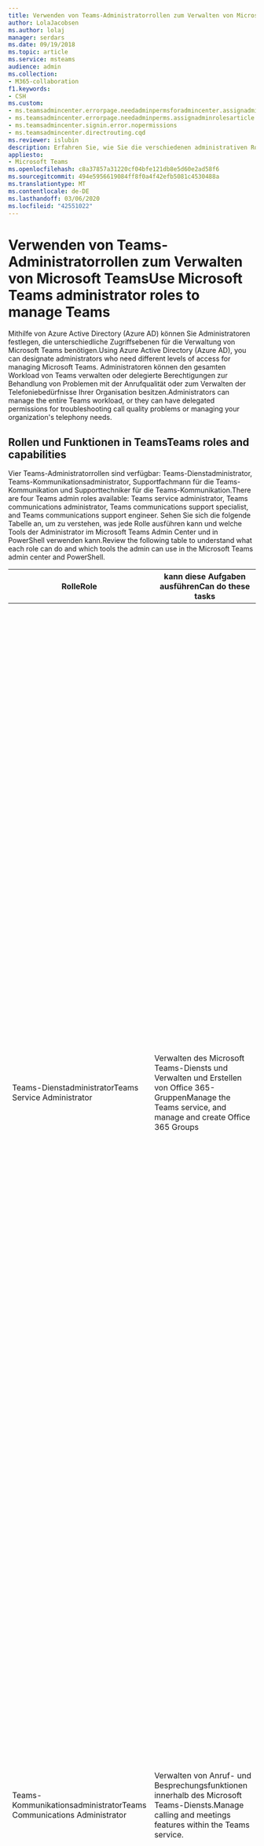 ```yaml
---
title: Verwenden von Teams-Administratorrollen zum Verwalten von Microsoft Teams
author: LolaJacobsen
ms.author: lolaj
manager: serdars
ms.date: 09/19/2018
ms.topic: article
ms.service: msteams
audience: admin
ms.collection:
- M365-collaboration
f1.keywords:
- CSH
ms.custom:
- ms.teamsadmincenter.errorpage.needadminpermsforadmincenter.assignadminrolesarticle
- ms.teamsadmincenter.errorpage.needadminperms.assignadminrolesarticle
- ms.teamsadmincenter.signin.error.nopermissions
- ms.teamsadmincenter.directrouting.cqd
ms.reviewer: islubin
description: Erfahren Sie, wie Sie die verschiedenen administrativen Rollen zum Verwalten von Teams verwenden.
appliesto:
- Microsoft Teams
ms.openlocfilehash: c8a37857a31220cf04bfe121db8e5d60e2ad58f6
ms.sourcegitcommit: 494e5956619084ff8f0a4f42efb5081c4530488a
ms.translationtype: MT
ms.contentlocale: de-DE
ms.lasthandoff: 03/06/2020
ms.locfileid: "42551022"
---
```

# <a name="use-microsoft-teams-administrator-roles-to-manage-teams"></a><span data-ttu-id="32764-103">Verwenden von Teams-Administratorrollen zum Verwalten von Microsoft Teams</span><span class="sxs-lookup"><span data-stu-id="32764-103">Use Microsoft Teams administrator roles to manage Teams</span></span>

<span data-ttu-id="32764-104">Mithilfe von Azure Active Directory (Azure AD) können Sie Administratoren festlegen, die unterschiedliche Zugriffsebenen für die Verwaltung von Microsoft Teams benötigen.</span><span class="sxs-lookup"><span data-stu-id="32764-104">Using Azure Active Directory (Azure AD), you can designate administrators who need different levels of access for managing Microsoft Teams.</span></span> <span data-ttu-id="32764-105">Administratoren können den gesamten Workload von Teams verwalten oder delegierte Berechtigungen zur Behandlung von Problemen mit der Anrufqualität oder zum Verwalten der Telefoniebedürfnisse Ihrer Organisation besitzen.</span><span class="sxs-lookup"><span data-stu-id="32764-105">Administrators can manage the entire Teams workload, or they can have delegated permissions for troubleshooting call quality problems or managing your organization's telephony needs.</span></span> 

## <a name="teams-roles-and-capabilities"></a><span data-ttu-id="32764-106">Rollen und Funktionen in Teams</span><span class="sxs-lookup"><span data-stu-id="32764-106">Teams roles and capabilities</span></span>

<span data-ttu-id="32764-107">Vier Teams-Administratorrollen sind verfügbar: Teams-Dienstadministrator, Teams-Kommunikationsadministrator, Supportfachmann für die Teams-Kommunikation und Supporttechniker für die Teams-Kommunikation.</span><span class="sxs-lookup"><span data-stu-id="32764-107">There are four Teams admin roles available: Teams service administrator, Teams communications administrator, Teams communications support specialist, and Teams communications support engineer.</span></span> <span data-ttu-id="32764-108">Sehen Sie sich die folgende Tabelle an, um zu verstehen, was jede Rolle ausführen kann und welche Tools der Administrator im Microsoft Teams Admin Center und in PowerShell verwenden kann.</span><span class="sxs-lookup"><span data-stu-id="32764-108">Review the following table to understand what each role can do and which tools the admin can use in the Microsoft Teams admin center and PowerShell.</span></span>



<!-- add Global admin role? -->

| <span data-ttu-id="32764-109">Rolle</span><span class="sxs-lookup"><span data-stu-id="32764-109">Role</span></span>                                    | <span data-ttu-id="32764-110">kann diese Aufgaben ausführen</span><span class="sxs-lookup"><span data-stu-id="32764-110">Can do these tasks</span></span>                                                           | <span data-ttu-id="32764-111">kann auf die folgenden Tools zugreifen</span><span class="sxs-lookup"><span data-stu-id="32764-111">Can access the following tools</span></span>                                                                                                                                                                                                                                                                                                                                                                                                                                                                                                                                                                                                                                                                                                                                                                                                                                                                                                                                                                                                                                                                                                                                                                                                                                                                                                                         |
|-----------------------------------------|------------------------------------------------------------------------------|--------------------------------------------------------------------------------------------------------------------------------------------------------------------------------------------------------------------------------------------------------------------------------------------------------------------------------------------------------------------------------------------------------------------------------------------------------------------------------------------------------------------------------------------------------------------------------------------------------------------------------------------------------------------------------------------------------------------------------------------------------------------------------------------------------------------------------------------------------------------------------------------------------------------------------------------------------------------------------------------------------------------------------------------------------------------------------------------------------------------------------------------------------------------------------------------------------------------------------------------------------------------------------------------------------------------------------------------------------|
| <span data-ttu-id="32764-112">Teams-Dienstadministrator</span><span class="sxs-lookup"><span data-stu-id="32764-112">Teams Service Administrator</span></span>             | <span data-ttu-id="32764-113">Verwalten des Microsoft Teams-Diensts und Verwalten und Erstellen von Office 365-Gruppen</span><span class="sxs-lookup"><span data-stu-id="32764-113">Manage the Teams service, and manage and create Office 365 Groups</span></span>            | <span data-ttu-id="32764-114">Alles im Microsoft Teams Admin Center und zugeordneten PowerShell-Steuerelementen, darunter:</span><span class="sxs-lookup"><span data-stu-id="32764-114">Everything in the Microsoft Teams admin center and associated PowerShell controls, including:</span></span><ul><li> <span data-ttu-id="32764-115">Verwalten von Besprechungen einschließlich Besprechungsrichtlinien, Konfigurationen und Konferenzbrücken.<sup>1,3</sup></span><span class="sxs-lookup"><span data-stu-id="32764-115">Manage meetings, including meeting policies, configurations, and conference bridges.<sup>1,3</sup></span></span></li><li><span data-ttu-id="32764-116">Verwalten der VoIP-Funktionen einschließlich Anrufrichtlinien, Telefonnummernbestand und -zuweisung.<sup>1</sup></span><span class="sxs-lookup"><span data-stu-id="32764-116">Manage voice, including calling policies and phone number inventory and assignment.<sup>1</sup></span></span></li><li><span data-ttu-id="32764-117">Verwalten von Messaging einschließlich Messagingrichtlinien.<sup>1,3</sup></span><span class="sxs-lookup"><span data-stu-id="32764-117">Manage messaging, including messaging policies.<sup>1,3</sup></span></span></li><li><span data-ttu-id="32764-118">Verwalten Sie alle organisationsweiten Einstellungen, einschließlich Föderations-, Teams-Upgrade und Clienteinstellungen für Teams. <sup>1, 3</sup></span><span class="sxs-lookup"><span data-stu-id="32764-118">Manage all org-wide settings, including federation, teams upgrade, and teams client settings.<sup>1,3</sup></span></span></li><li><span data-ttu-id="32764-119">Verwalten Sie die Teams in der Organisation und die zugehörigen Einstellungen, einschließlich der Mitgliedschaft (Gruppenverwaltung, die über PowerShell unterstützt wird, Team Verwaltung im Team Admin Center). <sup>2, 3</sup></span><span class="sxs-lookup"><span data-stu-id="32764-119">Manage the teams in the organization and their associated settings, including membership (group management supported via PowerShell, team management in the Teams admin center).<sup>2,3</sup></span></span></li><li><span data-ttu-id="32764-120">Verwalten von Teams zertifizierten Geräten und einrichten und Zuweisen von Konfigurationsrichtlinien. <sup>2</sup></span><span class="sxs-lookup"><span data-stu-id="32764-120">Manage Teams-certified devices and set up and assign configuration policies.<sup>2</sup></span></span></li><li><span data-ttu-id="32764-121">Anzeigen von Benutzerprofilseiten und Ausführen einer Problembehandlung von Problemen mit der Qualität von Benutzeranrufen mithilfe des erweiterten Problembehandlungstoolsets<sup>3</sup></span><span class="sxs-lookup"><span data-stu-id="32764-121">View user profile page and troubleshoot user call quality problems using advanced troubleshooting toolset.<sup>3</sup></span></span> </li><li> <span data-ttu-id="32764-122">Greifen Sie auf die Anrufqualität und Zuverlässigkeit des Mandanten zu, überwachen Sie sie und behandeln Sie Probleme damit mithilfe von Daten, die im Anrufqualitäts-Dashboard (CQD) angezeigt werden, bis hin zu den von schlechter Anrufqualität betroffenen Benutzern.</span><span class="sxs-lookup"><span data-stu-id="32764-122">Access, monitor and troubleshoot tenant's call quality and reliability using data exposed in Call Quality Dashboard (CQD) down to the users impacted by poor call quality.</span></span> <span data-ttu-id="32764-123">Erstellen Sie neue Berichte, aktualisieren Sie sie und entfernen Sie sie nach Bedarf.</span><span class="sxs-lookup"><span data-stu-id="32764-123">Create new reports, update and remove reports as needed.</span></span> <span data-ttu-id="32764-124">Hochladen und Aktualisieren von CQD-Gebäudedaten.</span><span class="sxs-lookup"><span data-stu-id="32764-124">Upload and update CQD building data.</span></span></li><li> [<span data-ttu-id="32764-125">Veröffentlichen von apps im Mandanten-App-Katalog im Microsoft Teams Admin Center</span><span class="sxs-lookup"><span data-stu-id="32764-125">Publish apps to the tenant app catalog in the Microsoft Teams admin center</span></span>](manage-apps.md)</li></ul> |
| <span data-ttu-id="32764-126">Teams-Kommunikationsadministrator</span><span class="sxs-lookup"><span data-stu-id="32764-126">Teams Communications Administrator</span></span>      | <span data-ttu-id="32764-127">Verwalten von Anruf- und Besprechungsfunktionen innerhalb des Microsoft Teams-Diensts.</span><span class="sxs-lookup"><span data-stu-id="32764-127">Manage calling and meetings features within the Teams service.</span></span>               | <span data-ttu-id="32764-128">Verwalten von Besprechungen einschließlich Besprechungsrichtlinien, Konfigurationen und Konferenzbrücken.<sup>1,3</sup></span><span class="sxs-lookup"><span data-stu-id="32764-128">Manage meetings, including meeting policies, configurations, and conference bridges.<sup>1,3</sup></span></span><br><br> <span data-ttu-id="32764-129">Verwalten der VoIP-Funktionen einschließlich Anrufrichtlinien, Telefonnummernbestand und -zuweisung.<sup>1</sup></span><span class="sxs-lookup"><span data-stu-id="32764-129">Manage voice, including calling policies and phone number inventory and assignment.<sup>1</sup></span></span><br><br> <span data-ttu-id="32764-130">Zeigen Sie die Benutzerprofilseite an, und beheben Sie Probleme mit der Benutzer Anrufqualität mit dem Toolset für erweiterte Problembehandlung. <sup>3</sup></span><span class="sxs-lookup"><span data-stu-id="32764-130">View user profile page and troubleshoot user call quality problems using the advanced troubleshooting toolset.<sup>3</sup></span></span> <br><br> <span data-ttu-id="32764-131">Greifen Sie auf die Anrufqualität und Zuverlässigkeit des Mandanten zu, überwachen Sie sie und behandeln Sie Probleme damit mithilfe von Daten, die im Anrufqualitäts-Dashboard (CQD) angezeigt werden, bis hin zu den von schlechter Anrufqualität betroffenen Benutzern.</span><span class="sxs-lookup"><span data-stu-id="32764-131">Access, monitor, and troubleshoot tenant's call quality and reliability using data exposed in Call Quality Dashboard (CQD) down to the users who are impacted by poor call quality.</span></span> <span data-ttu-id="32764-132">Erstellen Sie neue Berichte, aktualisieren Sie sie und entfernen Sie sie nach Bedarf.</span><span class="sxs-lookup"><span data-stu-id="32764-132">Create new reports, update and remove reports as needed.</span></span> <span data-ttu-id="32764-133">Hochladen und Aktualisieren von CQD-Gebäudedaten.</span><span class="sxs-lookup"><span data-stu-id="32764-133">Upload and update CQD building data.</span></span>                                                                                                                                                                                                                                                                                                                                                                                                                                                                                                                                                                                                                                                                                                               |
| <span data-ttu-id="32764-134">Supporttechniker für die Teams-Kommunikation</span><span class="sxs-lookup"><span data-stu-id="32764-134">Teams Communications Support Engineer</span></span>   | <span data-ttu-id="32764-135">Ausführen einer Problembehandlung von Kommunikationsproblemen innerhalb von Microsoft Teams unter Verwendung **erweiterter** Tools.</span><span class="sxs-lookup"><span data-stu-id="32764-135">Troubleshoot communications issues within Teams by using **advanced** tools.</span></span> | <span data-ttu-id="32764-136">Anzeigen von Benutzerprofilseiten und Ausführen einer Problembehandlung von Problemen mit der Qualität von Benutzeranrufen mithilfe des erweiterten Problembehandlungstoolsets<sup>3</sup></span><span class="sxs-lookup"><span data-stu-id="32764-136">View user profile page and troubleshoot user call quality problems using advanced troubleshooting toolset.<sup>3</sup></span></span> <br><br> <span data-ttu-id="32764-137">Greifen Sie auf die Anrufqualität und Zuverlässigkeit des Mandanten zu, überwachen Sie sie und behandeln Sie Probleme damit mithilfe von Daten, die im Anrufqualitäts-Dashboard (CQD) angezeigt werden, bis hin zu den von schlechter Anrufqualität betroffenen Benutzern.</span><span class="sxs-lookup"><span data-stu-id="32764-137">Access, monitor, and troubleshoot tenant's call quality and reliability using data exposed in Call Quality Dashboard (CQD) down to the users who are impacted by poor call quality.</span></span>                                                                                                                                                                                                                                                                                                                                                                                                                                                                                                                                                                                                                                                                                                                                                                                                                                                                                                                                                                                                                                    |
| <span data-ttu-id="32764-138">Supportfachmann für die Teams-Kommunikation</span><span class="sxs-lookup"><span data-stu-id="32764-138">Teams Communications Support Specialist</span></span> | <span data-ttu-id="32764-139">Ausführen einer Problembehandlung von Kommunikationsproblemen innerhalb von Microsoft Teams unter Verwendung **grundlegender** Tools.</span><span class="sxs-lookup"><span data-stu-id="32764-139">Troubleshoot communications issues within Teams by using **basic** tools.</span></span>    | <span data-ttu-id="32764-140">Zugreifen auf Benutzerprofilseiten, um mit der Anrufanalyse eine Problembehandlung von Anrufen durchzuführen.</span><span class="sxs-lookup"><span data-stu-id="32764-140">Access user profile page for troubleshooting calls in Call Analytics.</span></span> <span data-ttu-id="32764-141">Kann nur Benutzerinformationen für den gesuchten Benutzer anzeigen.<sup>3</sup></span><span class="sxs-lookup"><span data-stu-id="32764-141">Can only view user information for the specific user being searched for.<sup>3</sup></span></span> <br><br> <span data-ttu-id="32764-142">Greifen Sie auf die Anrufqualität und Zuverlässigkeit des Mandanten zu, überwachen Sie sie und behandeln Sie darauf bezogene Probleme mithilfe von Daten, die im Anrufqualitäts-Dashboard (CQD) angezeigt werden.</span><span class="sxs-lookup"><span data-stu-id="32764-142">Access, monitor, and troubleshoot tenant's call quality and reliability using data exposed in Call Quality Dashboard (CQD).</span></span>                                                                                                                                                                                                                                                                                                                                                                                                                                                                                                                                                                                                                                                                                                                                                                                                                                                                                                                                                                                                                                                        |

<span data-ttu-id="32764-143"><sup>1</sup> [PowerShell – Modul für Skype for Business](https://docs.microsoft.com/office365/enterprise/powershell/manage-skype-for-business-online-with-office-365-powershell)</span><span class="sxs-lookup"><span data-stu-id="32764-143"><sup>1</sup> [PowerShell - Skype for Business module](https://docs.microsoft.com/office365/enterprise/powershell/manage-skype-for-business-online-with-office-365-powershell)</span></span><br>
<span data-ttu-id="32764-144"><sup>2</sup> [PowerShell – Modul für Microsoft Teams](https://www.powershellgallery.com/packages/MicrosoftTeams/)</span><span class="sxs-lookup"><span data-stu-id="32764-144"><sup>2</sup> [PowerShell - Microsoft Teams module](https://www.powershellgallery.com/packages/MicrosoftTeams/)</span></span><br>
<span data-ttu-id="32764-145"><sup>3</sup> [Microsoft Teams Admin Center](https://docs.microsoft.com/microsoftteams/manage-teams-skypeforbusiness-admin-center)</span><span class="sxs-lookup"><span data-stu-id="32764-145"><sup>3</sup> [Microsoft Teams admin center](https://docs.microsoft.com/microsoftteams/manage-teams-skypeforbusiness-admin-center)</span></span>
<!-- <sup>4</sup> Azure Active Directory admin center <<note that these are going to come later because they're related to O365 Group management>> 
<sup>5</sup> Microsoft 365 Admin Center <<note that these are going to come later because they're related to O365 Group management>> 
-->
<span data-ttu-id="32764-146">Weitere Informationen zu den Verwaltungstools, die zum Verwalten von Microsoft Teams verfügbar sind, erhalten Sie unter [Verwalten von Microsoft Teams](https://docs.microsoft.com/microsoftteams/manage-teams-skypeforbusiness-admin-center).</span><span class="sxs-lookup"><span data-stu-id="32764-146">For more information about the admin tools available for managing Microsoft Teams, see [Managing Microsoft Teams](https://docs.microsoft.com/microsoftteams/manage-teams-skypeforbusiness-admin-center).</span></span>

<span data-ttu-id="32764-147">Weitere Informationen zu Beschränkungen, Spezifikationen und anderen Anforderungen, die für Teams gelten, finden Sie unter [Beschränkungen und Spezifikationen für Microsoft Teams](limits-specifications-teams.md).</span><span class="sxs-lookup"><span data-stu-id="32764-147">For more information about limits, specifications, and other requirements that apply to Teams, see [Limits and specifications for Microsoft Teams](limits-specifications-teams.md).</span></span>

## <a name="assign-users-to-each-role"></a><span data-ttu-id="32764-148">Zuweisen von Benutzern zu Rollen</span><span class="sxs-lookup"><span data-stu-id="32764-148">Assign users to each role</span></span>

<span data-ttu-id="32764-149">Sie können diesen Rollen in Azure AD Benutzer zuweisen.</span><span class="sxs-lookup"><span data-stu-id="32764-149">You can assign users to these roles in Azure AD.</span></span> <span data-ttu-id="32764-150">Um zu erfahren, wie in Azure AD einem Benutzer Administratorrollen zugewiesen werden, lesen Sie [Zuweisen von Administratorrollen zu einem Benutzer in Azure Active Directory](https://docs.microsoft.com/azure/active-directory/fundamentals/active-directory-users-assign-role-azure-portal).</span><span class="sxs-lookup"><span data-stu-id="32764-150">To learn how to assign administrative roles to a user in Azure AD, see [Assign a user to administrator roles in Azure Active Directory](https://docs.microsoft.com/azure/active-directory/fundamentals/active-directory-users-assign-role-azure-portal).</span></span>

## <a name="cmdlets-available-for-each-role"></a><span data-ttu-id="32764-151">Für jede Rolle verfügbare Cmdlets</span><span class="sxs-lookup"><span data-stu-id="32764-151">Cmdlets available for each role</span></span>

<span data-ttu-id="32764-152">Die meisten PowerShell-Tools für diese Administratorrollen sind im Skype for Business PowerShell-Modul enthalten, und es ist wichtig zu beachten, dass einige Cmdlets, auf die diese Administratorrollen zugreifen können, freigegebene Einstellungen kontrollieren, die auch für Skype for Business Online verwendet werden.</span><span class="sxs-lookup"><span data-stu-id="32764-152">Most of the PowerShell tools for these admin roles live in the Skype for Business PowerShell module, and it's important to note that some of the cmdlets that these admin roles have access to control shared settings that are also used for Skype for Business Online.</span></span> <span data-ttu-id="32764-153">Die Skype for Business-Administratorrolle hat auch Zugriff auf alle Cmdlets im Skype for Business PowerShell-Modul.</span><span class="sxs-lookup"><span data-stu-id="32764-153">The Skype for Business admin role also has access to all the cmdlets in the Skype for Business PowerShell module.</span></span>

<span data-ttu-id="32764-154">Führen Sie die folgenden Schritte aus, um die vollständige Liste der Cmdlets anzuzeigen, die derzeit für eine vorgegebene Rolle im Skype for Business PowerShell-Modul verfügbar sind:</span><span class="sxs-lookup"><span data-stu-id="32764-154">To view the full list of cmdlets currently available to a given role in the Skype for Business PowerShell module, follow these steps:</span></span>

1. <span data-ttu-id="32764-155">Weisen Sie eine solche Rolle einem Benutzer zu (und stellen Sie sicher, dass der Benutzer keine anderen Rollen hat).</span><span class="sxs-lookup"><span data-stu-id="32764-155">Assign that role to a user (and make sure that the user has no other roles).</span></span>
2. <span data-ttu-id="32764-156">Herstellen einer Verbindung mit dem Skype for Business PowerShell-Modul:</span><span class="sxs-lookup"><span data-stu-id="32764-156">Connect to the Skype for Business PowerShell module:</span></span><br>
   <span data-ttu-id="32764-157">a.</span><span class="sxs-lookup"><span data-stu-id="32764-157">a.</span></span> <span data-ttu-id="32764-158">$session = new-csonlinesession</span><span class="sxs-lookup"><span data-stu-id="32764-158">$session = new-csonlinesession</span></span><br>
   <span data-ttu-id="32764-159">b.</span><span class="sxs-lookup"><span data-stu-id="32764-159">b.</span></span> <span data-ttu-id="32764-160">Import-pssession $session</span><span class="sxs-lookup"><span data-stu-id="32764-160">Import-pssession $session</span></span><br>
   <span data-ttu-id="32764-161">c.</span><span class="sxs-lookup"><span data-stu-id="32764-161">c.</span></span> <span data-ttu-id="32764-162">Verwenden Sie **Get-Module**, um den Namen der importierten Sitzung zu identifizieren (der Name wird zufällig generiert).</span><span class="sxs-lookup"><span data-stu-id="32764-162">Use **Get-Module** to identify the name of the imported session (it will be a randomly generated name).</span></span><br>
3. <span data-ttu-id="32764-163">Verwenden Sie **Get-Command-Module** <*name from above*>, um alle verfügbaren Cmdlets zu identifizieren.</span><span class="sxs-lookup"><span data-stu-id="32764-163">Use **Get-Command -Module** <*name from above*> to identify all available cmdlets</span></span>

### <a name="related-topics"></a><span data-ttu-id="32764-164">Verwandte Themen</span><span class="sxs-lookup"><span data-stu-id="32764-164">Related topics</span></span>

- [<span data-ttu-id="32764-165">Übersicht über PowerShell für Microsoft Teams</span><span class="sxs-lookup"><span data-stu-id="32764-165">Microsoft Teams PowerShell Overview</span></span>](teams-powershell-overview.md)
- [<span data-ttu-id="32764-166">PowerShell für Microsoft Teams</span><span class="sxs-lookup"><span data-stu-id="32764-166">Microsoft Teams PowerShell</span></span>](https://docs.microsoft.com/powershell/module/teams/?view=teams-ps)
- [<span data-ttu-id="32764-167">Zuweisen von Teambesitzern und -mitgliedern in Microsoft Teams</span><span class="sxs-lookup"><span data-stu-id="32764-167">Assign team owners and members in Microsoft Teams</span></span>](https://docs.microsoft.com/microsoftteams/assign-roles-permissions)

